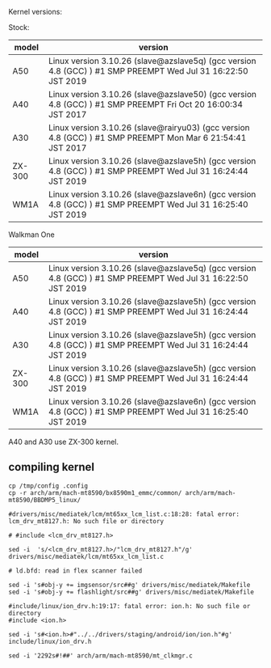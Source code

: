 Kernel versions:

Stock:

| model  | version                                                                                                      |
|--------|--------------------------------------------------------------------------------------------------------------|
| A50    | Linux version 3.10.26 (slave@azslave5q) (gcc version 4.8 (GCC) ) #1 SMP PREEMPT Wed Jul 31 16:22:50 JST 2019 |
| A40    | Linux version 3.10.26 (slave@azslave50) (gcc version 4.8 (GCC) ) #1 SMP PREEMPT Fri Oct 20 16:00:34 JST 2017 |
| A30    | Linux version 3.10.26 (slave@rairyu03) (gcc version 4.8 (GCC) ) #1 SMP PREEMPT Mon Mar 6 21:54:41 JST 2017   |
| ZX-300 | Linux version 3.10.26 (slave@azslave5h) (gcc version 4.8 (GCC) ) #1 SMP PREEMPT Wed Jul 31 16:24:44 JST 2019 |
| WM1A   | Linux version 3.10.26 (slave@azslave6n) (gcc version 4.8 (GCC) ) #1 SMP PREEMPT Wed Jul 31 16:25:40 JST 2019 |

Walkman One

| model  | version                                                                                                      |
|--------|--------------------------------------------------------------------------------------------------------------|
| A50    | Linux version 3.10.26 (slave@azslave5q) (gcc version 4.8 (GCC) ) #1 SMP PREEMPT Wed Jul 31 16:22:50 JST 2019 |
| A40    | Linux version 3.10.26 (slave@azslave5h) (gcc version 4.8 (GCC) ) #1 SMP PREEMPT Wed Jul 31 16:24:44 JST 2019 |
| A30    | Linux version 3.10.26 (slave@azslave5h) (gcc version 4.8 (GCC) ) #1 SMP PREEMPT Wed Jul 31 16:24:44 JST 2019 |
| ZX-300 | Linux version 3.10.26 (slave@azslave5h) (gcc version 4.8 (GCC) ) #1 SMP PREEMPT Wed Jul 31 16:24:44 JST 2019 |
| WM1A   | Linux version 3.10.26 (slave@azslave6n) (gcc version 4.8 (GCC) ) #1 SMP PREEMPT Wed Jul 31 16:25:40 JST 2019 |

A40 and A30 use ZX-300 kernel.

## compiling kernel

```
cp /tmp/config .config
cp -r arch/arm/mach-mt8590/bx8590m1_emmc/common/ arch/arm/mach-mt8590/BBDMP5_linux/

#drivers/misc/mediatek/lcm/mt65xx_lcm_list.c:18:28: fatal error: lcm_drv_mt8127.h: No such file or directory

# #include <lcm_drv_mt8127.h>

sed -i  's/<lcm_drv_mt8127.h>/"lcm_drv_mt8127.h"/g' drivers/misc/mediatek/lcm/mt65xx_lcm_list.c

# ld.bfd: read in flex scanner failed

sed -i 's#obj-y += imgsensor/src##g' drivers/misc/mediatek/Makefile
sed -i 's#obj-y += flashlight/src##g' drivers/misc/mediatek/Makefile

#include/linux/ion_drv.h:19:17: fatal error: ion.h: No such file or directory
#include <ion.h>

sed -i 's#<ion.h>#"../../drivers/staging/android/ion/ion.h"#g' include/linux/ion_drv.h

sed -i '2292s#!##' arch/arm/mach-mt8590/mt_clkmgr.c
```